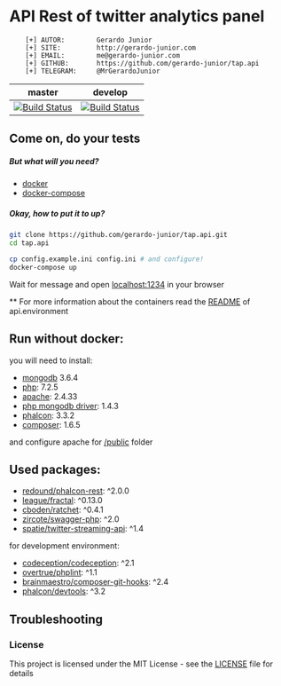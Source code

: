 # API Rest of twitter analytics panel


```
    [+] AUTOR:        Gerardo Junior
    [+] SITE:         http://gerardo-junior.com
    [+] EMAIL:        me@gerardo-junior.com
    [+] GITHUB:       https://github.com/gerardo-junior/tap.api
    [+] TELEGRAM:     @MrGerardoJunior
```

| master  | develop  |
| :------------: | :------------: |
| [![Build Status](https://api.travis-ci.org/gerardo-junior/tap.api.svg?branch=master)](https://travis-ci.org/gerardo-junior/tap.api)  |  [![Build Status](https://api.travis-ci.org/gerardo-junior/tap.api.svg?branch=develop)](https://travis-ci.org/gerardo-junior/tap.api) |

## Come on, do your tests

##### But what will you need?

- [docker](https://docs.docker.com/install/)
- [docker-compose](https://docs.docker.com/compose/)

##### Okay, how to put it to up?

```bash
git clone https://github.com/gerardo-junior/tap.api.git
cd tap.api

cp config.example.ini config.ini # and configure!
docker-compose up
```

Wait for message and open [localhost:1234](http://localhost:1234) in your browser

** For more information about the containers read the [README](http://github.com/gerardo-junior/TAP.api.environment) of api.environment

## Run without docker:

you will need to install:

- [mongodb](https://www.mongodb.com/) 3.6.4
- [php](https://php.net): 7.2.5 
- [apache](https://www.apache.org/): 2.4.33
- [php mongodb driver](https://docs.mongodb.com/ecosystem/drivers/php/): 1.4.3
- [phalcon](https://phalconphp.com/): 3.3.2
- [composer](https://getcomposer.org/): 1.6.5

and configure apache for [/public](/public) folder

## Used packages:

- [redound/phalcon-rest](https://packagist.org/packages/redound/phalcon-rest): ^2.0.0
- [league/fractal](https://packagist.org/packages/league/fractal): ^0.13.0
- [cboden/ratchet](https://packagist.org/packages/cboden/ratchet): ^0.4.1
- [zircote/swagger-php](https://packagist.org/packages/zircote/swagger-php): ^2.0
- [spatie/twitter-streaming-api](https://packagist.org/packages/spatie/twitter-streaming-api): ^1.4

for development environment:

- [codeception/codeception](https://packagist.org/packages/codeception/codeception): ^2.1
- [overtrue/phplint](https://packagist.org/packages/overtrue/phplint): ^1.1
- [brainmaestro/composer-git-hooks](https://packagist.org/packages/brainmaestro/composer-git-hooks): ^2.4
- [phalcon/devtools](https://packagist.org/packages/phalcon/devtools): ^3.2

## Troubleshooting



### License  
This project is licensed under the MIT License - see the [LICENSE](LICENSE) file for details
